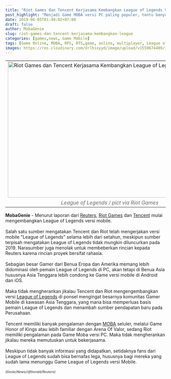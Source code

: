 ```yaml
---
title: "Riot Games dan Tencent Kerjasama Kembangkan League of Legends Versi Mobile"
post_highlight: "Menjadi Game MOBA versi PC paling populer, tentu banyak yang menunggu League of Legends rilis ke Platform Mobile."
date: 2019-06-05T01:49:02+07:00
draft: false
author: MobaGenie
slug: riot-games-dan-tencent-kerjasama-kembangkan-league
categories: [games,news, Game Mobile]
tags: [Game Online, MOBA, RPG, RTS,game, online, multiplayer, League of Legends, Riot Games, Tencent Games, Game Mobile]
images: https://res.cloudinary.com/drlhixyyd/image/upload/v1559674489/img/mobagenie/Ahri_Splash_6.0.0.webp
---
```


<table align="center" cellpadding="0" cellspacing="0" class="tr-caption-container" style="margin-left: auto; margin-right: auto; text-align: center;"><tbody>
<tr><td style="text-align: center;"><img alt="Riot Games dan Tencent Kerjasama Kembangkan League of Legends Versi Mobile"    height="426" src="https://res.cloudinary.com/drlhixyyd/image/upload/v1559674489/img/mobagenie/Ahri_Splash_6.0.0.webp" title="" width="640" /></td></tr>
<tr><td class="tr-caption" style="text-align: center;"><i><span style="color: #666666;">League of Legends / pict via Riot Games</span></i></td></tr>
</tbody></table>
<b>MobaGenie</b> - Menurut laporan dari <a href="https://www.reuters.com/article/us-tencent-holdings-videogames-idUSKCN1SS0ZJ" rel="nofollow" target="_blank">Reuters</a>, <a href="/tags/riot-games" rel="" target="">Riot Games</a> dan <a href="/tags/tencent-games">Tencent</a> mulai mengembangkan League of Legends versi mobile.<br />
<br />
Salah satu sumber mengatakan Tencent dan Riot telah mengerjakan versi mobile "League of Legends" selama lebih dari setahun, meskipun sumber terpisah mengatakan League of Legends tidak mungkin diluncurkan pada 2019. Narasumber juga menolak untuk membeberkan rincian kepada Reuters karena rincian proyek bersifat rahasia.<br />
<br />
Sebagian besar Gamer dari Benua Eropa dan Amerika memang lebih didominasi oleh pemain League of Legends di PC, akan tetapi di Benua Asia hususnya Asia Tenggara lebih condong ke Game versi mobile di Android dan iOS.<br />
<br />
Maka tidak mengherankan jikalau Tencent dan Riot mengengembangkan versi <a href="/tags/league-of-legends">League of Legends</a> di ponsel mengingat besarnya komunitas Gamer Mobile di kawasan Asia Tenggara, yang mana bisa memperluas basis pemain League of Legends dan menambah sumber pendapatan baru pada Perusahaan.<br />
<br />
Tencent memiliki banyak pengalaman dengan <a href="/tags/moba">MOBA</a> seluler, melalui Game Honor of Kings atau lebih familiar dengan Arena Of Valor, sedang Riot memiliki pengalaman pada Game Moba versi PC. Maka tidak mengherankan jikalau mereka memutuskan untuk bekerjasama.<br />
<br />
Meskipun tidak banyak informasi yang didapatkan, setidaknya fans dari League of Legends sudah bisa bernafas lega, hususnya bagi mereka yang sudah lama menunggu Game League of Legends versi Mobile.<br />
<br />
<b><i><span style="color: #666666; font-size: x-small;">(Genie/News/riftherald/Reuters)</span></i></b>